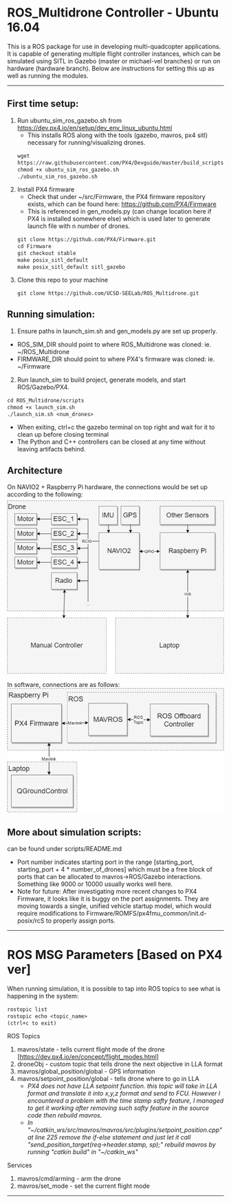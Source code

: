 # ROS_Multidrone Controller - Ubuntu 16.04
This is a ROS package for use in developing multi-quadcopter applications. It is capable of generating multiple flight controller instances, which can be simulated using SITL in Gazebo (master or michael-vel branches) or run on hardware (hardware branch). Below are instructions for setting this up as well as running the modules.
_________________________________________________________________

## First time setup:
1. Run ubuntu_sim_ros_gazebo.sh from https://dev.px4.io/en/setup/dev_env_linux_ubuntu.html
     - This installs ROS along with the tools (gazebo, mavros, px4 sitl) necessary for running/visualizing drones.
     ```
     wget https://raw.githubusercontent.com/PX4/Devguide/master/build_scripts/ubuntu_sim_ros_gazebo.sh
     chmod +x ubuntu_sim_ros_gazebo.sh
     ./ubuntu_sim_ros_gazebo.sh
     ```
2. Install PX4 firmware
    - Check that under ~/src/Firmware, the PX4 firmware repository exists, which can be found here: https://github.com/PX4/Firmware
    - This is referenced in gen_models.py (can change location here if PX4 is installed somewhere else) which is used later to generate launch file with n number of drones.
    ```
    git clone https://github.com/PX4/Firmware.git
    cd Firmware
    git checkout stable
    make posix_sitl_default
    make posix_sitl_default sitl_gazebo
    ```
3. Clone this repo to your machine
     ```
     git clone https://github.com/UCSD-SEELab/ROS_Multidrone.git
     ```
## Running simulation:
1. Ensure paths in launch_sim.sh and gen_models.py are set up properly.
  - ROS_SIM_DIR should point to where ROS_Multidrone was cloned: ie. ~/ROS_Multidrone
  - FIRMWARE_DIR should point to where PX4's firmware was cloned: ie. ~/Firmware

2. Run launch_sim to build project, generate models, and start ROS/Gazebo/PX4. 
```
cd ROS_Multidrone/scripts
chmod +x launch_sim.sh
./launch_sim.sh <num_drones>
```
- When exiting, ctrl+c the gazebo terminal on top right and wait for it to clean up before closing terminal
- The Python and C++ controllers can be closed at any time without leaving artifacts behind.

## Architecture
On NAVIO2 + Raspberry Pi hardware, the connections would be set up according to the following:
![Hardware arch](ROS_Multidrone_hardware.png)

In software, connections are as follows:
![Software arch](ROS_Multidrone_software.png)

## More about simulation scripts:
can be found under scripts/README.md

- Port number indicates starting port in the range [starting_port, starting_port + 4 * number_of_drones] which must be a free block of ports that can be allocated to mavros->ROS/Gazebo interactions. Something like 9000 or 10000 usually works well here.
- Note for future: After investigating more recent changes to PX4 Firmware, it looks like it is buggy on the port assignments. They are moving towards a single, unified vehicle startup model, which would require modifications to Firmware/ROMFS/px4fmu_common/init.d-posix/rcS to properly assign ports.
______________________________________________________________________________
# ROS MSG Parameters [Based on PX4 ver]

When running simulation, it is possible to tap into ROS topics to see what is happening in the system:
```
rostopic list
rostopic echo <topic_name>
(ctrl+c to exit)
```

ROS Topics
1. mavros/state - tells current flight mode of the drone [https://dev.px4.io/en/concept/flight_modes.html]
2. droneObj - custom topic that tells drone the next objective in LLA format
3. mavros/global_position/global - GPS information
4. mavros/setpoint_position/global - tells drone where to go in LLA
     - *PX4 does not have LLA setpoint function. this topic will take in LLA format and 
    translate it into x,y,z format and send to FCU. However I encountered a problem
    with the time stamp safty feature, I managed to get it working after removing
    such safty feature in the source code then rebuild mavros.*
     - *In "\~/catkin_ws/src/mavros/mavros/src/plugins/setpoint_position.cpp" at line 225
    remove the if-else statement and just let it call "send_position_target(req->header.stamp, sp);"
    rebuild mavros by running "catkin build" in "\~/catkin_ws"*

Services
1. mavros/cmd/arming - arm the drone
2. mavros/set_mode - set the current flight mode
______________________________________________________________________________
